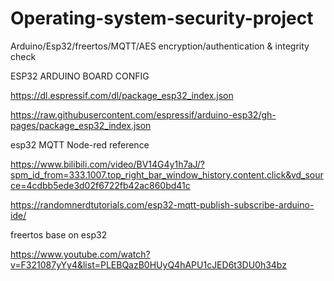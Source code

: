 # Operating-system-security-project
Arduino/Esp32/freertos/MQTT/AES encryption/authentication &amp; integrity check


ESP32 ARDUINO BOARD  CONFIG

https://dl.espressif.com/dl/package_esp32_index.json 

https://raw.githubusercontent.com/espressif/arduino-esp32/gh-pages/package_esp32_index.json

esp32 MQTT Node-red reference

https://www.bilibili.com/video/BV14G4y1h7aJ/?spm_id_from=333.1007.top_right_bar_window_history.content.click&vd_source=4cdbb5ede3d02f6722fb42ac860bd41c

https://randomnerdtutorials.com/esp32-mqtt-publish-subscribe-arduino-ide/

freertos base on esp32

https://www.youtube.com/watch?v=F321087yYy4&list=PLEBQazB0HUyQ4hAPU1cJED6t3DU0h34bz
